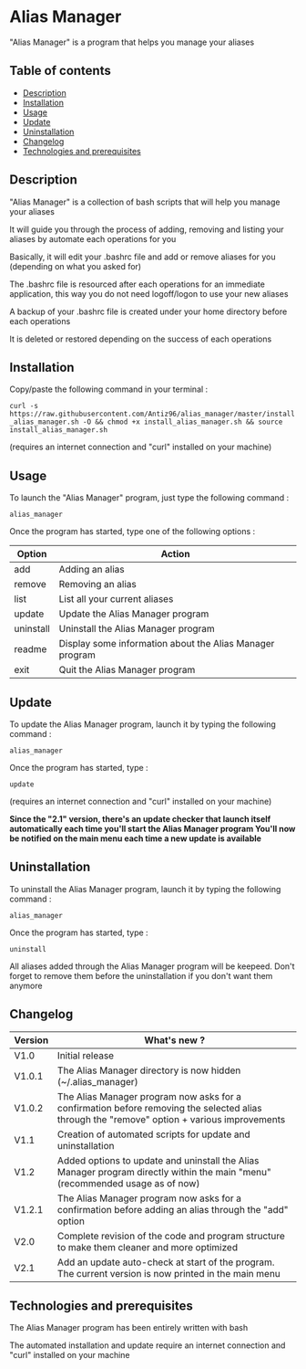 # Alias Manager

"Alias Manager" is a program that helps you manage your aliases


## Table of contents
* [Description](#description)
* [Installation](#installation)
* [Usage](#usage)
* [Update](#update)
* [Uninstallation](#uninstallation)
* [Changelog](#changelog)
* [Technologies and prerequisites](#technologies-and-prerequisites)


## Description

"Alias Manager" is a collection of bash scripts that will help you manage your aliases

It will guide you through the process of adding, removing and listing your aliases by automate each operations for you

Basically, it will edit your .bashrc file and add or remove aliases for you (depending on what you asked for)

The .bashrc file is resourced after each operations for an immediate application, this way you do not need logoff/logon to use your new aliases

A backup of your .bashrc file is created under your home directory before each operations

It is deleted or restored depending on the success of each operations


## Installation

Copy/paste the following command in your terminal :

`curl -s https://raw.githubusercontent.com/Antiz96/alias_manager/master/install_alias_manager.sh -O && chmod +x install_alias_manager.sh && source install_alias_manager.sh`

(requires an internet connection and "curl" installed on your machine)


## Usage

To launch the "Alias Manager" program, just type the following command : 

`alias_manager`

Once the program has started, type one of the following options :

Option    |  Action
-------   |  ------
add       |  Adding an alias
remove    |  Removing an alias
list      |  List all your current aliases
update    |  Update the Alias Manager program
uninstall |  Uninstall the Alias Manager program
readme    |  Display some information about the Alias Manager program
exit      |  Quit the Alias Manager program


## Update

To update the Alias Manager program, launch it by typing the following command :

`alias_manager`

Once the program has started, type :

`update`

(requires an internet connection and "curl" installed on your machine)

**Since the "2.1" version, there's an update checker that launch itself automatically each time you'll start the Alias Manager program
You'll now be notified on the main menu each time a new update is available**


## Uninstallation

To uninstall the Alias Manager program, launch it by typing the following command :

`alias_manager`

Once the program has started, type :

`uninstall`

All aliases added through the Alias Manager program will be keepeed. Don't forget to remove them before the uninstallation if you don't want them anymore


## Changelog

Version  | What's new ?
-------- | ------------
V1.0     | Initial release
V1.0.1   | The Alias Manager directory is now hidden (~/.alias_manager)
V1.0.2   | The Alias Manager program now asks for a confirmation before removing the selected alias through the "remove" option + various improvements
V1.1     | Creation of automated scripts for update and uninstallation
V1.2     | Added options to update and uninstall the Alias Manager program directly within the main "menu" (recommended usage as of now)
V1.2.1   | The Alias Manager program now asks for a confirmation before adding an alias through the "add" option
V2.0	 | Complete revision of the code and program structure to make them cleaner and more optimized
V2.1	 | Add an update auto-check at start of the program. The current version is now printed in the main menu


## Technologies and prerequisites

The Alias Manager program has been entirely written with bash

The automated installation and update require an internet connection and "curl" installed on your machine
